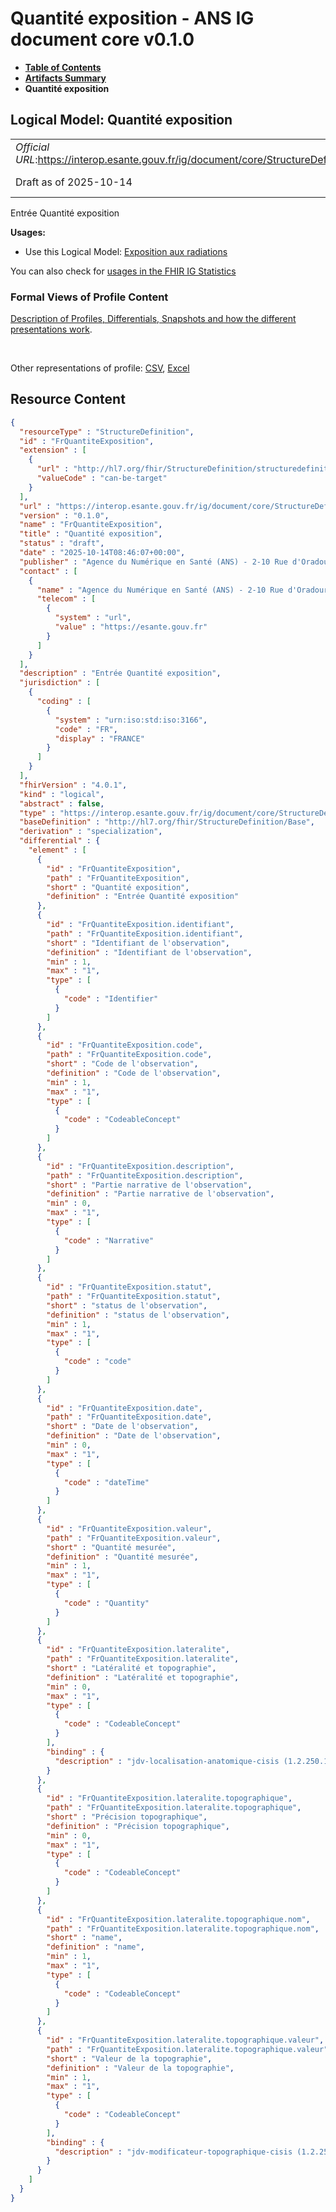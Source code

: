 # Quantité exposition - ANS IG document core v0.1.0

* [**Table of Contents**](toc.md)
* [**Artifacts Summary**](artifacts.md)
* **Quantité exposition**

## Logical Model: Quantité exposition 

| | |
| :--- | :--- |
| *Official URL*:https://interop.esante.gouv.fr/ig/document/core/StructureDefinition/FrQuantiteExposition | *Version*:0.1.0 |
| Draft as of 2025-10-14 | *Computable Name*:FrQuantiteExposition |

 
Entrée Quantité exposition 

**Usages:**

* Use this Logical Model: [Exposition aux radiations](StructureDefinition-FrExpositionRadiations.md)

You can also check for [usages in the FHIR IG Statistics](https://packages2.fhir.org/xig/ans.document.fr.core|current/StructureDefinition/FrQuantiteExposition)

### Formal Views of Profile Content

 [Description of Profiles, Differentials, Snapshots and how the different presentations work](http://build.fhir.org/ig/FHIR/ig-guidance/readingIgs.html#structure-definitions). 

 

Other representations of profile: [CSV](StructureDefinition-FrQuantiteExposition.csv), [Excel](StructureDefinition-FrQuantiteExposition.xlsx) 



## Resource Content

```json
{
  "resourceType" : "StructureDefinition",
  "id" : "FrQuantiteExposition",
  "extension" : [
    {
      "url" : "http://hl7.org/fhir/StructureDefinition/structuredefinition-type-characteristics",
      "valueCode" : "can-be-target"
    }
  ],
  "url" : "https://interop.esante.gouv.fr/ig/document/core/StructureDefinition/FrQuantiteExposition",
  "version" : "0.1.0",
  "name" : "FrQuantiteExposition",
  "title" : "Quantité exposition",
  "status" : "draft",
  "date" : "2025-10-14T08:46:07+00:00",
  "publisher" : "Agence du Numérique en Santé (ANS) - 2-10 Rue d'Oradour-sur-Glane, 75015 Paris",
  "contact" : [
    {
      "name" : "Agence du Numérique en Santé (ANS) - 2-10 Rue d'Oradour-sur-Glane, 75015 Paris",
      "telecom" : [
        {
          "system" : "url",
          "value" : "https://esante.gouv.fr"
        }
      ]
    }
  ],
  "description" : "Entrée Quantité exposition",
  "jurisdiction" : [
    {
      "coding" : [
        {
          "system" : "urn:iso:std:iso:3166",
          "code" : "FR",
          "display" : "FRANCE"
        }
      ]
    }
  ],
  "fhirVersion" : "4.0.1",
  "kind" : "logical",
  "abstract" : false,
  "type" : "https://interop.esante.gouv.fr/ig/document/core/StructureDefinition/FrQuantiteExposition",
  "baseDefinition" : "http://hl7.org/fhir/StructureDefinition/Base",
  "derivation" : "specialization",
  "differential" : {
    "element" : [
      {
        "id" : "FrQuantiteExposition",
        "path" : "FrQuantiteExposition",
        "short" : "Quantité exposition",
        "definition" : "Entrée Quantité exposition"
      },
      {
        "id" : "FrQuantiteExposition.identifiant",
        "path" : "FrQuantiteExposition.identifiant",
        "short" : "Identifiant de l'observation",
        "definition" : "Identifiant de l'observation",
        "min" : 1,
        "max" : "1",
        "type" : [
          {
            "code" : "Identifier"
          }
        ]
      },
      {
        "id" : "FrQuantiteExposition.code",
        "path" : "FrQuantiteExposition.code",
        "short" : "Code de l'observation",
        "definition" : "Code de l'observation",
        "min" : 1,
        "max" : "1",
        "type" : [
          {
            "code" : "CodeableConcept"
          }
        ]
      },
      {
        "id" : "FrQuantiteExposition.description",
        "path" : "FrQuantiteExposition.description",
        "short" : "Partie narrative de l'observation",
        "definition" : "Partie narrative de l'observation",
        "min" : 0,
        "max" : "1",
        "type" : [
          {
            "code" : "Narrative"
          }
        ]
      },
      {
        "id" : "FrQuantiteExposition.statut",
        "path" : "FrQuantiteExposition.statut",
        "short" : "status de l'observation",
        "definition" : "status de l'observation",
        "min" : 1,
        "max" : "1",
        "type" : [
          {
            "code" : "code"
          }
        ]
      },
      {
        "id" : "FrQuantiteExposition.date",
        "path" : "FrQuantiteExposition.date",
        "short" : "Date de l'observation",
        "definition" : "Date de l'observation",
        "min" : 0,
        "max" : "1",
        "type" : [
          {
            "code" : "dateTime"
          }
        ]
      },
      {
        "id" : "FrQuantiteExposition.valeur",
        "path" : "FrQuantiteExposition.valeur",
        "short" : "Quantité mesurée",
        "definition" : "Quantité mesurée",
        "min" : 1,
        "max" : "1",
        "type" : [
          {
            "code" : "Quantity"
          }
        ]
      },
      {
        "id" : "FrQuantiteExposition.lateralite",
        "path" : "FrQuantiteExposition.lateralite",
        "short" : "Latéralité et topographie",
        "definition" : "Latéralité et topographie",
        "min" : 0,
        "max" : "1",
        "type" : [
          {
            "code" : "CodeableConcept"
          }
        ],
        "binding" : {
          "description" : "jdv-localisation-anatomique-cisis (1.2.250.1.213.1.1.5.694)"
        }
      },
      {
        "id" : "FrQuantiteExposition.lateralite.topographique",
        "path" : "FrQuantiteExposition.lateralite.topographique",
        "short" : "Précision topographique",
        "definition" : "Précision topographique",
        "min" : 0,
        "max" : "1",
        "type" : [
          {
            "code" : "CodeableConcept"
          }
        ]
      },
      {
        "id" : "FrQuantiteExposition.lateralite.topographique.nom",
        "path" : "FrQuantiteExposition.lateralite.topographique.nom",
        "short" : "name",
        "definition" : "name",
        "min" : 1,
        "max" : "1",
        "type" : [
          {
            "code" : "CodeableConcept"
          }
        ]
      },
      {
        "id" : "FrQuantiteExposition.lateralite.topographique.valeur",
        "path" : "FrQuantiteExposition.lateralite.topographique.valeur",
        "short" : "Valeur de la topographie",
        "definition" : "Valeur de la topographie",
        "min" : 1,
        "max" : "1",
        "type" : [
          {
            "code" : "CodeableConcept"
          }
        ],
        "binding" : {
          "description" : "jdv-modificateur-topographique-cisis (1.2.250.1.213.1.1.5.688)"
        }
      }
    ]
  }
}

```
